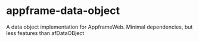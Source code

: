 # appframe-data-object
A data object implementation for AppframeWeb. Minimal dependencies, but less features than afDataOBject

